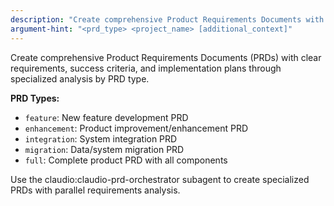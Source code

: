 ```yaml
---
description: "Create comprehensive Product Requirements Documents with specialized analysis by type"
argument-hint: "<prd_type> <project_name> [additional_context]"
---
```


Create comprehensive Product Requirements Documents (PRDs) with clear requirements, success criteria, and implementation plans through specialized analysis by PRD type.

**PRD Types:**
- `feature`: New feature development PRD
- `enhancement`: Product improvement/enhancement PRD  
- `integration`: System integration PRD
- `migration`: Data/system migration PRD
- `full`: Complete product PRD with all components

Use the claudio:claudio-prd-orchestrator subagent to create specialized PRDs with parallel requirements analysis.

